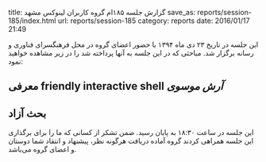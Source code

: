 title: گزارش جلسه ۱۸۵ام گروه کاربران لینوکس مشهد
save_as: reports/session-185/index.html
url: reports/session-185
category: reports
date: 2016/01/17 21:49

این جلسه در تاریخ ۲۳ دی ماه ۱۳۹۴ با حضور اعضای گروه در محل فرهنگسرای فناوری و رسانه برگزار شد. مباحثی که در این جلسه به آنها پرداخته شد را در زیر مشاهده خواهید نمود:

## معرفی friendly interactive shell *آرش موسوی*
## بحث آزاد

این جلسه در ساعت ۱۸:۳۰ به پایان رسید. ضمن تشکر از کسانی که ما را برای برگذاری این جلسه همراهی کردند گروه آماده دریافت هرگونه نظر، پیشنهاد و انتقاد شما دوستان و اعضای گروه می‌باشد.

